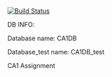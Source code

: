 [![Build Status](https://travis-ci.org/dat3CA1DB/rest-jpa-devops-CA1DB.svg?branch=master)](https://travis-ci.org/dat3CA1DB/rest-jpa-devops-CA1DB)



DB INFO: 


Database name: CA1DB

Database_test name: CA1DB_test

CA1 Assignment
